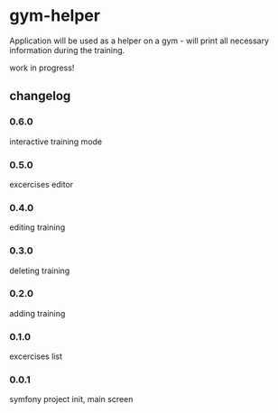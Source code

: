 # gym-helper
Application will be used as a helper on a gym - will print all necessary information
during the training.

work in progress!

## changelog
### 0.6.0
interactive training mode
### 0.5.0
excercises editor
### 0.4.0
editing training
### 0.3.0
deleting training
### 0.2.0
adding training
### 0.1.0
excercises list
### 0.0.1
symfony project init, main screen
